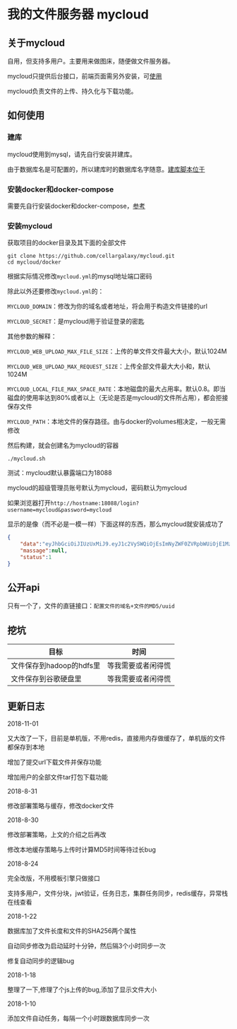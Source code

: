 # 我的文件服务器 mycloud

## 关于mycloud
自用，但支持多用户。主要用来做图床，随便做文件服务器。

mycloud只提供后台接口，前端页面需另外安装，可[使用](https://github.com/cellargalaxy/mycloud-vue "使用")

mycloud负责文件的上传、持久化与下载功能。

## 如何使用

### 建库

mycloud使用到mysql，请先自行安装并建库。

由于数据库名是可配置的，所以建库时的数据库名字随意。[建库脚本位于](https://github.com/cellargalaxy/mycloud/blob/master/docker/mycloud.sql)

### 安装docker和docker-compose

需要先自行安装docker和docker-compose，[参考](https://yeasy.gitbooks.io/docker_practice/ "参考")

### 安装mycloud

获取项目的docker目录及其下面的全部文件

```shell
git clone https://github.com/cellargalaxy/mycloud.git
cd mycloud/docker
```

根据实际情况修改`mycloud.yml`的mysql地址端口密码

除此以外还要修改`mycloud.yml`的：

`MYCLOUD_DOMAIN`：修改为你的域名或者地址，将会用于构造文件链接的url

`MYCLOUD_SECRET`：是mycloud用于验证登录的密匙

其他参数的解释：

`MYCLOUD_WEB_UPLOAD_MAX_FILE_SIZE`：上传的单文件文件最大大小，默认1024M

`MYCLOUD_WEB_UPLOAD_MAX_REQUEST_SIZE`：上传全部文件最大大小和，默认1024M

`MYCLOUD_LOCAL_FILE_MAX_SPACE_RATE`：本地磁盘的最大占用率。默认0.8。即当磁盘的使用率达到80%或者以上（无论是否是mycloud的文件所占用），都会拒接保存文件

`MYCLOUD_PATH`：本地文件的保存路径。由与docker的volumes相决定，一般无需修改


然后构建，就会创建名为mycloud的容器

```shell
./mycloud.sh
```

测试：mycloud默认暴露端口为18088

mycloud的超级管理员账号默认为mycloud，密码默认为mycloud

如果浏览器打开`http://hostname:18088/login?username=mycloud&password=mycloud`

显示的是像（而不必是一模一样）下面这样的东西，那么mycloud就安装成功了

```json
{
    "data":"eyJhbGciOiJIUzUxMiJ9.eyJ1c2VySWQiOjEsImNyZWF0ZVRpbWUiOjE1MzMwODE2MDAwMDAsInVwZGF0ZVRpbWUiOjE1MzMwODE2MDAwMDAsInBlcm1pc3Npb25zIjoiUk9PVCxBRE1JTixVU0VSIiwic3ViIjoibXljbG91ZCIsImV4cCI6MTUzNTEwMTYwNX0.o7uQ5E6EBy6_yn8CjYFJSCvG2HwRLUILDtJZ0Ci7dnrHeDFPrE6PJbLu7C2ljVU6LRjBHg1buux3omhCAWU7GQ",
    "massage":null,
    "status":1
}
```

## 公开api
只有一个了，文件的直链接口：`配置文件的域名+文件的MD5/uuid`

## 挖坑

|目标|时间|
|-|-|
|文件保存到hadoop的hdfs里|等我需要或者闲得慌|
|文件保存到谷歌硬盘里|等我需要或者闲得慌|

## 更新日志
2018-11-01

又大改了一下，目前是单机版，不用redis，直接用内存做缓存了，单机版的文件都保存到本地

增加了提交url下载文件并保存功能

增加用户的全部文件tar打包下载功能

2018-8-31

修改部署策略与缓存，修改docker文件

2018-8-30

修改部署策略，上文的介绍之后再改

修改本地缓存策略与上传时计算MD5时间等待过长bug

2018-8-24

完全改版，不用模板引擎只做接口

支持多用户，文件分块，jwt验证，任务日志，集群任务同步，redis缓存，异常栈在线查看

2018-1-22

数据库加了文件长度和文件的SHA256两个属性

自动同步修改为启动延时十分钟，然后隔3个小时同步一次

修复自动同步的逻辑bug

2018-1-18

整理了一下,修理了个js上传的bug,添加了显示文件大小

2018-1-10

添加文件自动任务，每隔一个小时跟数据库同步一次